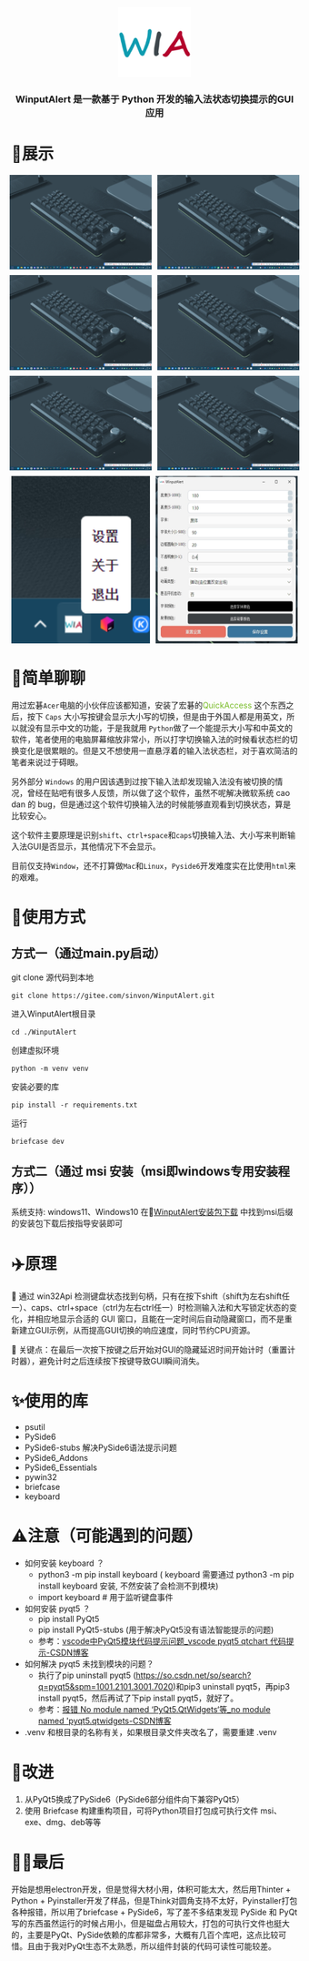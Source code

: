 <div align="center">
  <img src="./image/README/WinputAlert.png" alt="Clash" width="128" />
</div>
<h3 align="center">
WinputAlert 是一款基于 Python 开发的输入法状态切换提示的GUI应用
</h3>

# 🎈展示
<div>
  <div align="center" style="display: flex; justify-content: center; gap: 10px;">
    <img src="./image/README/渐变.gif" alt="Clash" width="250" />
    <img src="./image/README/弹动.gif" alt="Clash" width="250" />
  </div>
  <div align="center" style="display: flex; justify-content: center; gap: 10px; margin-top: 10px;">
    <img src="./image/README/抖动.gif" alt="Clash" width="250" />
    <img src="./image/README/放大.gif" alt="Clash" width="250" />
  </div>
  <div align="center" style="display: flex; justify-content: center; gap: 10px; margin-top: 10px;">
    <img src="./image/README/滑入.gif" alt="Clash" width="250" />
    <img src="./image/README/滑入_从下往上.gif" alt="Clash" width="250" />
  </div>
  <div align="center" style="display: flex; justify-content: center; gap: 10px; margin-top: 10px;">
    <img src="./image/README/托盘.png" alt="Clash" width="250" />
    <img src="./image/README/设置界面.png" alt="Clash" width="250" />
  </div>
</div>

# 💬简单聊聊

用过宏碁`Acer`电脑的小伙伴应该都知道，安装了宏碁的<font style="color:rgb(120, 188, 39);">QuickAccess</font><font style="color:rgb(120, 188, 39);"> </font> 这个东西之后，按下 `Caps` 大小写按键会显示大小写的切换，但是由于外国人都是用英文，所以就没有显示中文的功能，于是我就用 `Python`做了一个能提示大小写和中英文的软件，笔者使用的电脑屏幕缩放非常小，所以打字切换输入法的时候看状态栏的切换变化是很累眼的。但是又不想使用一直悬浮着的输入法状态栏，对于喜欢简洁的笔者来说过于碍眼。

另外部分 `Windows` 的用户因该遇到过按下输入法却发现输入法没有被切换的情况，曾经在贴吧有很多人反馈，所以做了这个软件，虽然不呢解决微软系统 cao dan 的 bug，但是通过这个软件切换输入法的时候能够直观看到切换状态，算是比较安心。

这个软件主要原理是识别`shift`、`ctrl+space`和`caps`切换输入法、大小写来判断输入法GUI是否显示，其他情况下不会显示。

目前仅支持`Window`，还不打算做`Mac`和`Linux`，`Pyside6`开发难度实在比使用`html`来的艰难。

# 👋使用方式

## 方式一（通过main.py启动）

git clone 源代码到本地

    git clone https://gitee.com/sinvon/WinputAlert.git

进入WinputAlert根目录

    cd ./WinputAlert

创建虚拟环境

    python -m venv venv

安装必要的库

    pip install -r requirements.txt

运行

    briefcase dev

## 方式二（通过 msi 安装（msi即windows专用安装程序））
系统支持: windows11、Windows10
在🔗<a href="https://gitee.com/sinvon/WinputAlert/releases">WinputAlert安装包下载</a> 中找到msi后缀的安装包下载后按指导安装即可

# ✈️原理

🚀 通过 win32Api 检测键盘状态找到句柄，只有在按下shift（shift为左右shift任一）、caps、ctrl+space（ctrl为左右ctrl任一）时检测输入法和大写锁定状态的变化，并相应地显示合适的 GUI 窗口，且能在一定时间后自动隐藏窗口，而不是重新建立GUI示例，从而提高GUI切换的响应速度，同时节约CPU资源。

🚀 关键点：在最后一次按下按键之后开始对GUI的隐藏延迟时间开始计时（重置计时器），避免计时之后连续按下按键导致GUI瞬间消失。

# ✨使用的库

* psutil
* PySide6
* PySide6-stubs 解决PySide6语法提示问题
* PySide6_Addons
* PySide6_Essentials
* pywin32
* briefcase
* keyboard

# ⚠️注意（可能遇到的问题）

* 如何安装 keyboard ？
  * python3 -m pip install keyboard ( keyboard 需要通过 python3 -m pip install keyboard 安装, 不然安装了会检测不到模块)
  * import keyboard # 用于监听键盘事件
* 如何安装 pyqt5 ？
  * pip install PyQt5
  * pip install PyQt5-stubs (用于解决PyQt5没有语法智能提示的问题)
  * 参考：[vscode中PyQt5模块代码提示问题_vscode pyqt5 qtchart 代码提示-CSDN博客](https://blog.csdn.net/qq527703883/article/details/116536345)
* 如何解决 pyqt5 未找到模块的问题？
  * 执行了pip uninstall pyqt5 (https://so.csdn.net/so/search?q=pyqt5&spm=1001.2101.3001.7020)和pip3 uninstall pyqt5，再pip3 install pyqt5，然后再试了下pip install pyqt5，就好了。
  * 参考：[报错 No module named ‘PyQt5.QtWidgets‘等_no module named 'pyqt5.qtwidgets-CSDN博客](https://blog.csdn.net/qq_39938666/article/details/121895038)
* .venv 和根目录的名称有关，如果根目录文件夹改名了，需要重建 .venv

# 🚀改进

1. 从PyQt5换成了PySide6（PySide6部分组件向下兼容PyQt5）
2. 使用 Briefcase 构建重构项目，可将Python项目打包成可执行文件 msi、exe、dmg、deb等等

# 😮‍💨最后
开始是想用electron开发，但是觉得大材小用，体积可能太大，然后用Thinter + Python + Pyinstaller开发了样品，但是Think对圆角支持不太好，Pyinstaller打包各种报错，所以用了briefcase + PySide6，写了差不多结束发现 PySide 和 PyQt 写的东西虽然运行的时候占用小，但是磁盘占用较大，打包的可执行文件也挺大的，主要是PyQt、PySide依赖的库都非常多，大概有几百个库吧，这点比较可惜。且由于我对PyQt生态不太熟悉，所以组件封装的代码可读性可能较差。